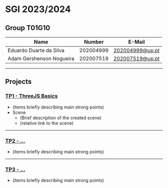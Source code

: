 # SGI 2023/2024

## Group T01G10
| Name                         | Number    | E-Mail             |
| ---------------------------- | --------- | ------------------ |
| Eduardo Duarte da Silva      | 202004999 | 202004999@up.pt    |
| Adam Gershenson Nogueira     | 202007519 | 202007519@up.pt    |

----

## Projects

### [TP1 - ThreeJS Basics](tp1)

- (items briefly describing main strong points)
- Scene
  - (Brief description of the created scene)
  - (relative link to the scene)

-----

### [TP2 - ...](tp2)
- (items briefly describing main strong points)

----

### [TP3 - ...](tp3)
- (items briefly describing main strong points)

